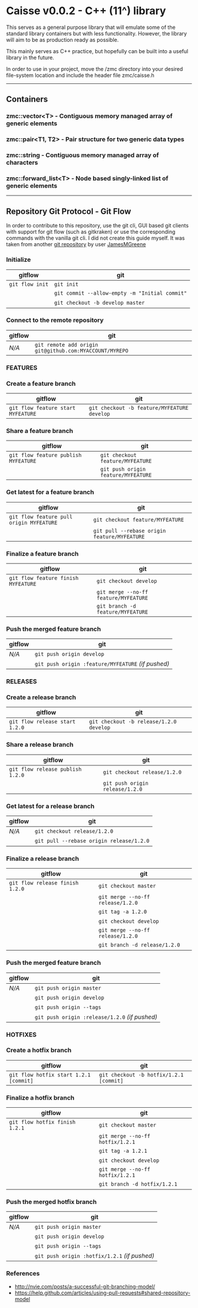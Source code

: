 # Caisse v0.0.2 - C++ (11^) library
This serves as a general purpose library that will emulate some of the standard library containers but with less
functionality. However, the library will aim to be as production ready as possible.

This mainly serves as C++ practice, but hopefully can be built into a useful library in the future.

In order to use in your project, move the /zmc directory into your desired file-system location and include the header file
zmc/caisse.h

---
## Containers
### zmc::vector<<T>T> - Contiguous memory managed array of generic elements 
### zmc::pair<<T>T1, T2> - Pair structure for two generic data types 
### zmc::string - Contiguous memory managed array of characters
### zmc::forward_list<<T>T> - Node based singly-linked list of generic elements
  
---
## Repository Git Protocol - Git Flow
In order to contribute to this repository, use the git cli, GUI based git clients with support for git flow (such as gitkraken) or use the corresponding commands
with the vanilla git cli. I did not create this guide myself. It was taken from another [git repository](https://gist.github.com/JamesMGreene/cdd0ac49f90c987e45ac) by user [JamesMGreene](https://gist.github.com/JamesMGreene)
### Initialize

gitflow | git
--------|-----
`git flow init` | `git init`
&nbsp; | `git commit --allow-empty -m "Initial commit"`
&nbsp; | `git checkout -b develop master`


### Connect to the remote repository

gitflow | git
--------|-----
_N/A_ | `git remote add origin git@github.com:MYACCOUNT/MYREPO`


### FEATURES

### Create a feature branch

gitflow | git
--------|-----
`git flow feature start MYFEATURE` | `git checkout -b feature/MYFEATURE develop`


### Share a feature branch

gitflow | git
--------|-----
`git flow feature publish MYFEATURE` | `git checkout feature/MYFEATURE`
&nbsp; | `git push origin feature/MYFEATURE`


### Get latest for a feature branch

gitflow | git
--------|-----
`git flow feature pull origin MYFEATURE` | `git checkout feature/MYFEATURE`
&nbsp; | `git pull --rebase origin feature/MYFEATURE`


### Finalize a feature branch

gitflow | git
--------|-----
`git flow feature finish MYFEATURE` | `git checkout develop`
&nbsp; | `git merge --no-ff feature/MYFEATURE`
&nbsp; | `git branch -d feature/MYFEATURE`


### Push the merged feature branch

gitflow | git
--------|-----
_N/A_ | `git push origin develop`
&nbsp; | `git push origin :feature/MYFEATURE` _(if pushed)_


### RELEASES

### Create a release branch

gitflow | git
--------|-----
`git flow release start 1.2.0` | `git checkout -b release/1.2.0 develop`


### Share a release branch

gitflow | git
--------|-----
`git flow release publish 1.2.0` | `git checkout release/1.2.0`
&nbsp; | `git push origin release/1.2.0`


### Get latest for a release branch

gitflow | git
--------|-----
_N/A_ | `git checkout release/1.2.0`
&nbsp; | `git pull --rebase origin release/1.2.0`


### Finalize a release branch

gitflow | git
--------|-----
`git flow release finish 1.2.0` | `git checkout master`
&nbsp; | `git merge --no-ff release/1.2.0`
&nbsp; | `git tag -a 1.2.0`
&nbsp; | `git checkout develop`
&nbsp; | `git merge --no-ff release/1.2.0`
&nbsp; | `git branch -d release/1.2.0`


### Push the merged feature branch

gitflow | git
--------|-----
_N/A_ | `git push origin master`
&nbsp; | `git push origin develop`
&nbsp; | `git push origin --tags`
&nbsp; | `git push origin :release/1.2.0` _(if pushed)_


### HOTFIXES

### Create a hotfix branch

gitflow | git
--------|-----
`git flow hotfix start 1.2.1 [commit]` | `git checkout -b hotfix/1.2.1 [commit]`


### Finalize a hotfix branch

gitflow | git
--------|-----
`git flow hotfix finish 1.2.1` | `git checkout master`
&nbsp; | `git merge --no-ff hotfix/1.2.1`
&nbsp; | `git tag -a 1.2.1`
&nbsp; | `git checkout develop`
&nbsp; | `git merge --no-ff hotfix/1.2.1`
&nbsp; | `git branch -d hotfix/1.2.1`


### Push the merged hotfix branch

gitflow | git
--------|-----
_N/A_ | `git push origin master`
&nbsp; | `git push origin develop`
&nbsp; | `git push origin --tags`
&nbsp; | `git push origin :hotfix/1.2.1` _(if pushed)_



### References

 - http://nvie.com/posts/a-successful-git-branching-model/
 - https://help.github.com/articles/using-pull-requests#shared-repository-model
